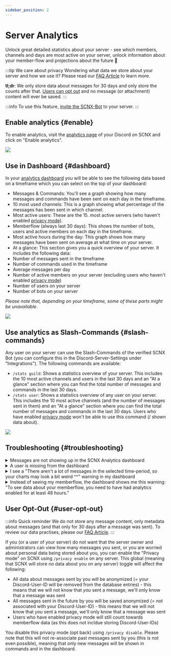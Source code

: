 ```yaml
---
sidebar_position: 2
---
```


# Server Analytics

Unlock great detailed statistics about your server - see which members, channels and days are most active on your
server, unlock information about your member-flow and projections about the future 🔮

:::tip We care about privacy
Wondering what data we store about your server and how we use it? Please read
our [FAQ Article](https://faq.scnx.app/data-collection-with-analytics/) to learn more.

**tl;dr**: We only store data about messages for 30 days and only store the counts after
that. [Users can opt out](#user-opt-out) and no message (or attachment) content will ever be saved.
:::

:::info 
To use this feature, [invite the SCNX-Bot](https://scootk.it/invite-scnx) to your server.
:::

## Enable analytics {#enable}

To enable analytics, visit the [analytics page](https://scnx.app/glink?page=analytics) of your Discord on SCNX and click
on "Enable analytics".

![](@site/docs/assets/scnx/guilds/analytics/setup.png)

## Use in Dashboard {#dashboard}

In your [analytics dashboard](https://scnx.app/glink?page=analytics) you will be able to see the following data based on a timeframe which you can select on the top of your dashboard:
* Messages & Commands: You'll see a graph showing how many messages and commands have been sent on each day in the timeframe.
* 10 most used channels: This is a graph showing what percentage of the messages has been sent in which channel.
* Most active users: These are the 15. most active servers (who haven't enabled [privacy mode](#user-opt-out)).
* Memberflow (always last 30 days): This shows the number of bots, users and active members on each day in the timeframe.
* Most active hours during the day: This graph shows how many messages have been sent on average at what time on your server.
* At a glance: This section gives you a quick overview of your server. It includes the following data:
* Number of messages sent in the timeframe
* Number of commands used in the timeframe
* Average messages per day
* Number of active members on your server (excluding users who haven't enabled [privacy mode](#user-opt-out))
* Number of users on your server
* Number of bots on your server

*Please note that, depending on your timeframe, some of these parts might be unavailable.*

![](@site/docs/assets/scnx/guilds/analytics/dashboard.png)


## Use analytics as Slash-Commands {#slash-commands}

Any user on your server can use the Slash-Commands of the verified SCNX Bot (you can configure this in the
Discord-Server-Settings under "Integrations"). The following commands are available:

* `/stats guild`: Shows a statistics overview of your server. This includes the 10 most active channels and users in the
last 30 days and an "At a glance" section where you can find the total number of messages and commands in the last 30
days.
* `/stats user`: Shows a statistics overview of any user on your server. This includes the 10 most active channels (and the number of messages sent in them) and an "At a glance" section where you can find the total number of messages and commands in the last 30
days. Users who have enabled [privacy mode](#user-opt-out) won't be able to use this command (/ shown data about).

![](@site/docs/assets/scnx/guilds/analytics/commands.png)


## Troubleshooting {#troubleshooting}

<details>
    <summary>Messages are not showing up in the SCNX Analytics dashboard</summary>
    <ul>
        <li>Please make sure that the (verified) SCNX Bot has permissions to view the channel the message has been sent into.</li>
        <li>Please note that the dashboard is caching a result for a few minutes. Please review the time at which your result was generated in the dashboard (displayed at the top of the page, should look like "This summary got generated at 11:30:28 AM").</li>
        <li>Try refreshing the analytics dashboard in a few minutes.</li>
        <li>Users that have <a href="#user-opt-out">privacy mode</a> enabled will not be displayed in the dashboard.</li>
    </ul>
</details>
<details>
    <summary>A user is missing from the dashboard</summary>
    <ul>
        <li>Make sure the user has sent a message into a channel that the (verified) SCNX Bot can view.</li>
        <li>Try refreshing the analytics dashboard in a few minutes.</li>
        <li>Users that have <a href="#user-opt-out">privacy mode</a> enabled will not be displayed in the dashboard.</li>
    </ul>
</details>
<details>
    <summary>I see a "There aren't a lot of messages in the selected time-period, so your charts may look a bit weird ^^" warning in my dashboard</summary>
    <ul>
        <li>Make sure you had analytics enabled for more than 48 hours.</li>
        <li>Refresh your dashboard.</li>
        <li>Make sure you have selected a sufficient timeframe (like "Last 30 days" instead of "Last 24 hours").</li>
        <li>Make sure more than 100 messages have been sent in the selected timeframe.</li>
        <li>Please make sure that the (verified) SCNX Bot has permissions to view the channel that messages have been sent into.</li>
    </ul>
</details>
<details>
    <summary>Instead of seeing my memberflow, the dashboard shows me this warning: "To see data about your memberflow, you need to have had analytics enabled for at least 48 hours."</summary>
    <ul>
        <li>Make sure you had analytics enabled for more than 48 hours.</li>
        <li>Refresh your dashboard.</li>
        <li>Make sure SCNX can view at least on channel on your server.</li>
    </ul>
</details>

## User Opt-Out {#user-opt-out}

:::info Quick reminder
We do not store any message content, only metadata about messages (and that only for 30 days after a message was sent).
To review our data practises, please our [FAQ Article](https://faq.scnx.app/data-collection-with-analytics/).
:::

If you (or a user of your server) do not want that the server owner and administrators can view how many messages you
sent, or you are worried about personal data being stored about you, you can enable the "Privacy mode" on SCNX
using `/privacy enable` on any server. This global (meaning that SCNX will store no data about you on any server)
toggle will affect the following:

* All data about messages sent by you will be anonymized (= your Discord-User-ID will be removed from the database
entries) - this means that we will not know that *you* sent a message, we'll only know that a message was sent
* All messages sent in the future by you will be saved anonymized (= not associated with your Discord-User-ID) - this
means that we will not know that *you* sent a message, we'll only know that a message was sent
* Users who have enabled privacy mode will still count towards memberflow data (as this does not incldue storing Discord-User-IDs)

You disable this privacy mode (opt back) using `/privacy disable`. Please note that this will not re-associate past
messages sent by you (this is not even possible), meaning that only new messages will be shown in commands and in the
dashboard.